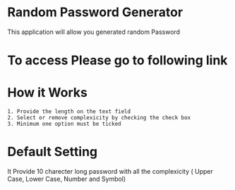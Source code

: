 # Random Password Generator
This application will allow you generated random Password 

# To access Please go to following link


# How it Works
    1. Provide the length on the text field
    2. Select or remove complexicity by checking the check box 
    3. Minimum one option must be ticked 
    
    
# Default  Setting 
  It Provide 10 charecter long password with all the complexicity ( Upper Case, Lower Case, Number and Symbol)
